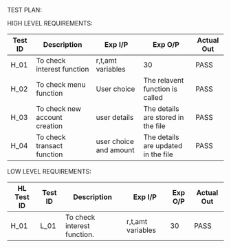 TEST PLAN:

HIGH LEVEL REQUIREMENTS:

|Test ID| Description  |Exp I/P|Exp O/P|Actual Out|
|-------|--------------|-----------|------------|----------|
| H_01  | To check interest function|r,t,amt variables|30|PASS|
| H_02  | To check menu function|User choice|The relavent function is called|PASS|
| H_03  | To check new account creation|user details|The details are stored in the file|PASS|
| H_04  | To check transact function|user choice and amount|The details are updated in the file|PASS|

LOW LEVEL REQUIREMENTS:

|HL Test ID|Test ID| Description  |Exp I/P|Exp O/P|Actual Out|
|----------|-------|--------------|-----------|------------|----------|
|H_01| L_01  | To check interest function.|r,t,amt variables|30|PASS|

